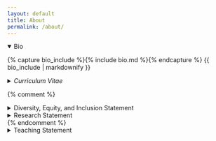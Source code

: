 ```yaml
---
layout: default
title: About
permalink: /about/
---
```


<details class="lollipop" open>
<summary class="lollipop">Bio<span style="width:1em;"></span> <a href="/bio"><i class="icon-web-page-click"></i></a></summary>

<div class="lollipop-detail exit-cursor" onclick="if (event.target.tagName != 'A') this.parentElement.removeAttribute('open');">

{% capture bio_include %}{% include bio.md %}{% endcapture %}
{{ bio_include | markdownify }}
</div>

</details>

<details class="lollipop">
<summary class="lollipop"><i>Curriculum Vitae</i><span style="width:1em;"></span> <a href="https://mmore500.com/cv/moreno_cv.pdf"><i class="icon-web-page-click"></i></a></summary>

<div class="lollipop-detail exit-cursor" onclick="if (event.target.tagName != 'A') this.parentElement.removeAttribute('open');">
<a href="https://mmore500.com/cv/moreno_cv.pdf">PDF <i class="icon-web-page-click"></i></a>
</div>

</details>

{% comment %}
<details class="lollipop">
<summary class="lollipop">Diversity, Equity, and Inclusion Statement<span style="width:1em;"></span> <a href="{{site.baseurl}}/dei-statement/"><i class="icon-web-page-click"></i></a></summary>

<div class="lollipop-detail exit-cursor" onclick="if (event.target.tagName != 'A') this.parentElement.removeAttribute('open');">

{% capture deis_include %}{% include professional-statements/dei.md %}{% endcapture %}
{{ deis_include | markdownify }}
</div>

</details>

<details class="lollipop">
<summary class="lollipop">Research Statement<span style="width:1em;"></span> <a href="{{site.baseurl}}/research-statement/"><i class="icon-web-page-click"></i></a></summary>
<div class="lollipop-detail exit-cursor" onclick="if (event.target.tagName != 'A') this.parentElement.removeAttribute('open');">

{% capture rs_include %}{% include professional-statements/research.md %}{% endcapture %}
{{ rs_include | markdownify }}
</div>

</details>
{% endcomment %}

<details class="lollipop">
<summary class="lollipop">Teaching Statement<span style="width:1em;"></span> <a href="{{site.baseurl}}/teaching-statement/"><i class="icon-web-page-click"></i></a></summary>

<div class="lollipop-detail exit-cursor" onclick="if (event.target.tagName != 'A') this.parentElement.removeAttribute('open');">

{% capture ts_include %}{% include professional-statements/teaching.md %}{% endcapture %}
{{ ts_include | markdownify }}
</div>

</details>
